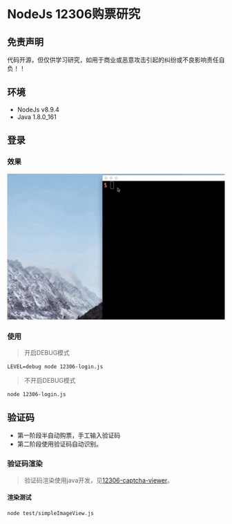 # NodeJs 12306购票研究

## 免责声明

代码开源，但仅供学习研究，如用于商业或恶意攻击引起的纠纷或不良影响责任自负！！

## 环境

* NodeJs v8.9.4
* Java 1.8.0_161

## 登录

### 效果

![image](https://github.com/MedusaLeee/12306/blob/master/constants/12306-login.gif)

### 使用

> 开启DEBUG模式

    LEVEL=debug node 12306-login.js
    
> 不开启DEBUG模式

    node 12306-login.js

## 验证码

* 第一阶段半自动购票，手工输入验证码
* 第二阶段使用验证码自动识别。

### 验证码渲染

> 验证码渲染使用java开发，见[12306-captcha-viewer](https://github.com/MedusaLeee/12306-captcha-viewer)。

#### 渲染测试

    node test/simpleImageView.js